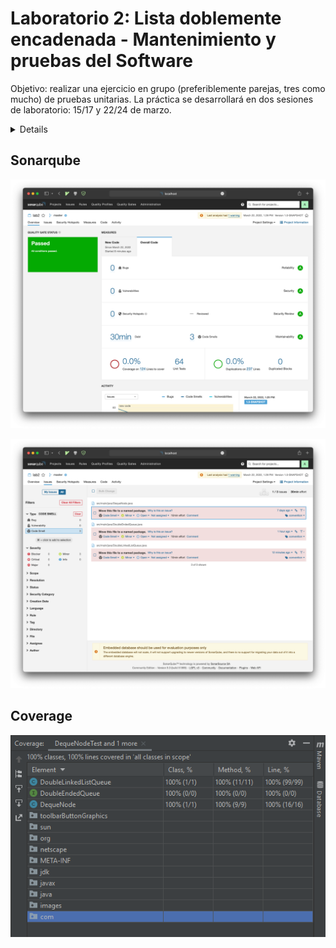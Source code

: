 # Laboratorio 2: Lista doblemente encadenada - Mantenimiento y pruebas del Software

Objetivo: realizar una ejercicio en grupo (preferiblemente parejas, tres como
mucho) de pruebas unitarias. La práctica se desarrollará en dos sesiones de
laboratorio: 15/17 y 22/24 de marzo.

<details>
Trabajo previo:

Usar como referencia las recomendaciones del
artículo https://phauer.com/2019/modern-best-practices-testing-java/ (teniendo
en cuenta que el patrón Given, When, Then que aparece es similar al patrón AAA
visto en clase). Leer las páginas 63 -67 del capítulo 6 de libro "Pragmatic unit
testing in Java 8", prestando atención al aspecto de Boundary Conditions.
Enunciado: A partir de una interfaz DoubleEndedQueue, que representa una lista
con dos extremos (https://en.wikipedia.org/wiki/Double-ended_queue) que asume
una implementación con listas doblemente encadenadas, se plantea desarrollar una
clase DoubleLinkedListQueue que la implementa junto con una clase
DoubleLinkedListQueueTest que incluya las pruebas unitarias que se estimen
necesarias.

La interfaz DoubleEndedQueuees la siguiente:

```
public interface DoubleEndedQueue<T> {
// Basic operations
void append(DequeNode<T> node) ;
void appendLeft(DequeNode<T> node) ;
void deleteFirst() ;
void deleteLast() ;
DequeNode<T> peekFirst() ;
DequeNode<T> peekLast() ;
int size() ;

// Complex operations
DequeNode<T> getAt(int position) ;
DequeNode<T> find (T item) ;
void delete(DequeNode<T> node) ;
void sort(Comparator<?> comparator) ;
}
Se asume que los componentes de la lista doblemente encadenada son objetos de la clase DequeNode

/**

* Class representing a node of a double-ended queue (deque). Each node has pointers to the next and
* previous nodes. The previous and next of the first and last node of the deque is null.
*
* @param <T>
  */
  public class DequeNode<T> {

private T item;
private DequeNode<T> next;
private DequeNode<T> previous;

// Setters
public void setItem(T item) {
this.item = item;
}

public void setNext(DequeNode<T> next) {
this.next = next;
}

public void setPrevious(DequeNode<T> previous) {
this.previous = previous;
}

// Getters
public T getItem() {
return item;
}

public DequeNode<T> getNext() {
return next;
}

public DequeNode<T> getPrevious() {
return previous;
}

public DequeNode(T item, DequeNode<T> next, DequeNode<T> previous) {
this.item = item;
this.next = next;
this.previous = previous;
}

public boolean isFirstNode() {
return previous == null;
}

public boolean isLastNode() {
return next == null;
}

public boolean isNotATerminalNode() {
return (!isFirstNode() && !isLastNode());
}
}
```

Esta clase también hay que probarla, para lo que habrá que desarrollar una clase
llamada DequeNodeTest Requisitos:

Enumerar los casos de prueba de las dos clases en un fichero "testCases.txt"
Preparar un proyecto Maven para el código y para las pruebas con jUnit 5 Los
miembros de los grupos de trabajo usarán git y GitHub para desarrollar el
proyecto

Entregables:

Primer día de laboratorio (15/17 de marzo):
Pruebas de la clase DequeNode (clase DequeNodeTest)
Implementación y pruebas de las operaciones básicas de la interfaz
DoubleEndedQueue en la clase DoubleLinkedListQueue. Fichero testCases.txt
Segundo día de laboratorio (22/24 de marzo):
Proyecto completo en GitHub que incluirá, además de lo implementado en la
primera sesión de laboratorio:
La implementación y pruebas de las operaciones complejas propuestas. Fichero
testCases.txt Captura de pantalla que muestre el porcentaje de cobertura de
código alcanzada. Captura de pantalla que muestre que todos los tests se han
ejecutado con éxito. Opcional: analizar la calidad del código implementado con
la herramienta Sonarqube (https://www.sonarqube.org), entregando las capturas de
pantalla que se estimen oportunas.

</details>

## Sonarqube

![Overview](.github/resources/sonarqube1.png)

![Code smells](.github/resources/sonarqube2.png)

## Coverage

![Coverage](.github/resources/coverage.png)
